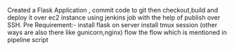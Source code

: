 Created a Flask Application , commit code to git then checkout,build and deploy it over ec2 instance using jenkins job with the help of publish over SSH.
Pre Requirement:-
install flask on server
install tmux session (other ways are also there like gunicorn,nginx)
flow the flow which is mentioned in pipeline script
